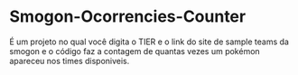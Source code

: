 # Smogon-Ocorrencies-Counter
É um projeto no qual você digita o TIER e o link do site de sample teams da smogon e o código faz a contagem de quantas vezes um pokémon apareceu nos times disponiveis.
